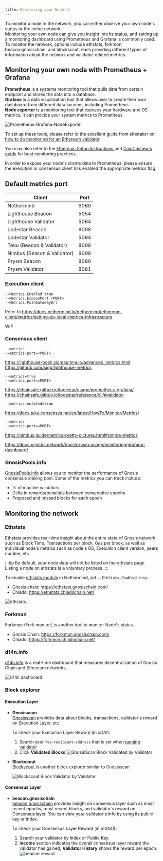 ```yaml
---
title: Monitoring your Node(s)
---
```


To monitor a node in the network, you can either observe your own node's status or the entire network.     
Monitoring your own node can give you insight into its status, and setting up a monitoring dashboard using Prometheus and Grafana is commonly used.    
To monitor the network, options include ethstats, forkmon, beacon.gnosischain, and blockscout, each providing different types of information about the network and validator-related metrics. 



## Monitoring your own node with Prometheus + Grafana

**Prometheus** is a systems monitoring tool that pulls data from certain endpoint and stores the data into a database.    
**Grafana** is a data visualisation tool that allows user to create their own dashboard from different data sources, including Prometheus.    
**Node exporter** is a monitoring tool that exposes your hardware and OS metrics. It can provide your system metrics to Prometheus.

![Prometheus-Grafana-NodeExporter](../../../static/img/node/prometheus-grafana.png)

To set up these tools, please refer to the excellent guide from ethstaker on [how to do monitoring for an Ethereum validator](https://github.com/eth-educators/ethstaker-guides/blob/main/monitoring.md). 

You may also refer to the [Ethereum Setup Instructions ](https://launchpad.ethereum.org/en/)and [CoinCashew's guide](https://www.coincashew.com/coins/overview-eth/guide-or-how-to-setup-a-validator-on-eth2-mainnet/part-i-installation/monitoring-your-validator-with-grafana-and-prometheus) for best monitoring practices.


In order to expose your node's clients data to Prometheus, please ensure the execution or consensus client has enabled the appropriate metrics flag.

## Default metrics port
| Client                      | Port |
|-----------------------------|------|
| Nethermind                  | 6060 |
| Lighthouse Beacon           | 5054 |
| Lighthouse Validator        | 5064 |
| Lodestar Beacon             | 8008 |
| Lodestar Validator          | 5064 |
| Teku (Beacon & Validator)   | 8008 |
| Nimbus (Beacon & Validator) | 8008 |
| Prysm Beacon                | 8080 |
| Prysm Validator             | 8081 |

### Execution client

<Tabs>
<TabItem value="Nethermind" label="Nethermind">

    --Metrics.Enabled true
    --Metrics.ExposePort <PORT>
    --Metrics.PushGatewayUrl
 
Refer to https://docs.nethermind.io/nethermind/ethereum-client/metrics/setting-up-local-metrics-infrastracture

</TabItem>

<TabItem value="Erigon" label="Erigon">
WIP
</TabItem>
</Tabs>

### Consensus client
<Tabs>
<TabItem value="lighthouse" label="Lighthouse">

    --metrics
    --metrics-port=<PORT>

  https://lighthouse-book.sigmaprime.io/advanced_metrics.html    
  https://github.com/sigp/lighthouse-metrics
</TabItem>
<TabItem value="Lodestar" label="Lodestar">

    --metrics=true
    --metrics.port=<PORT>

  https://chainsafe.github.io/lodestar/usage/prometheus-grafana/
  https://chainsafe.github.io/lodestar/reference/cli/#validator
 </TabItem>
<TabItem value="Teku" label="Teku">

    --metrics-enabled=true

https://docs.teku.consensys.net/en/latest/HowTo/Monitor/Metrics/

</TabItem>
<TabItem value="Nimbus" label="Nimbus">

    --metrics
    --metrics-port=<PORT>

https://nimbus.guide/metrics-pretty-pictures.html#simple-metrics
</TabItem>
<TabItem value="Prysm" label="Prysm">

https://docs.prylabs.network/docs/prysm-usage/monitoring/grafana-dashboard/
</TabItem>


</Tabs>

### GnosisPools.info

  [GnosisPools.info](https://gnosispools.info/d/Pz05j7dVk/gnosispools-public?orgId=1&refresh=5m&from=now-24h&to=now) allows you to monitor the performance of 
  Gnosis consensus staking pool. Some of the metrics you can track include:

  - % of inactive validators
  - Delta in rewards/penalties between consecutive epochs
  - Proposed and missed blocks for each epoch
  
   

 
## Monitoring the network

### Ethstats
Ethstats provides real-time insight about the entire state of Gnosis network such as Block Time, Transactions per block, Gas per block; as well as individual node's metrics such as node's OS, Execution client version, peers number, etc.

:::tip 
By default, your node data will not be listed on the ethstats page.
Listing a node on ethstats is a voluntary process.
:::

To enable [ethstats module](https://docs.nethermind.io/nethermind/ethereum-client/configuration/ethstats) in Nethermind, set `--EthStats.Enabled true`.

* Gnosis chain: https://ethstats.gnosischain.com/    
* Chiado: https://ethstats.chiadochain.net/

![ethstats](../../../static/img/node/monitor-node/ethstats.png)

### Forkmon
Forkmon (Fork monitor) is another tool to monitor Node's status.     
* Gnosis Chain: https://forkmon.gnosischain.com/    
* Chiado: https://forkmon.chiadochain.net/

### d14n.info
[d14n.info](https://d14n.info/) is a real-time dashboard that measures decentralization of Gnosis Chain and Ethereum networks.

![d14n dashboard](../../../static/img/node/monitor-node/d14n.png)

### Block explorer
#### Execution Layer
* **Gnosisscan**     
[Gnosisscan](https://gnosisscan.io/) provides data about blocks, transactions, validator's reward on Execution Layer, etc.

  To check your Execution Layer Reward (in xDAI):
  1. Search your `fee-recipient-address` that is set when [running validator](../guide/README.md#step-4-run-a-validator)  
  2. Click **Validated Blocks**
  ![GnosisScan Block Validated by Validator](../../../static/img/node/monitor-node/gnosisscan-validated-block.png)

* **Blockscout**     
[Blockscout](https://blockscout.com/xdai/mainnet) is another block explorer similar to Gnosisscan.

  ![Blockscout Block Validator by Validator](../../../static/img/node/monitor-node/blockscout-validated-block.png)

#### Consensus Layer


* **beacon.gnosischain**     
[beacon.gnosischain](https://beacon.gnosischain.com/) provides insight on consensus layer such as most recent epochs, most recent blocks, and validator's reward on Consensus layer. You can view your validator's info by using its public key or index.

  To check your Consensus Layer Reward (in mGNO):
  1. Search your validator by Index or Public Key.
  2. **Income** section indicates the overall consensus layer reward the validator has gained, **Validator History** shows the reward per epoch.
  ![beacon reward](../../../static/img/node/monitor-node/beacon-gnosischain-validator-reward.png)


